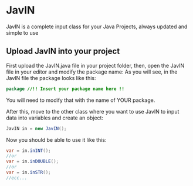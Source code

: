 # JavIN
JavIN is a complete input class for your Java Projects, always updated and simple to use

## Upload JavIN into your project

First upload the JavIN.java file in your project folder, then, open the JavIN file in your editor and modify the package name:
As you will see, in the JavIN file the package looks like this:

```java
package //!! Insert your package name here !!
```

You will need to modify that with the name of YOUR package.

After this, move to the other class where you want to use JavIN to input data into variables and create an object:

```java
JavIN in = new JavIN();
```

Now you should be able to use it like this:

```java
var = in.inINT();
//or
var = in.inDOUBLE();
//or
var = in.inSTR();
//ecc...
```

